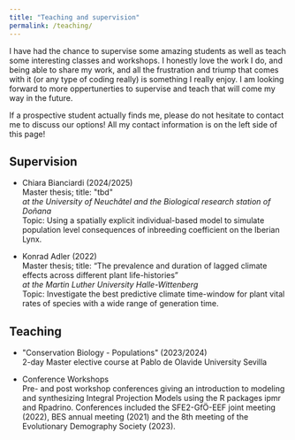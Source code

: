 ```yaml
---
title: "Teaching and supervision"
permalink: /teaching/
---
```


I have had the chance to supervise some amazing students as well as teach some interesting classes and workshops. I honestly love the work I do, and being able to share my work, and all the frustration and triump that comes with it (or any type of coding really) is something I really enjoy. I am looking forward to more oppertunerties to supervise and teach that will come my way in the future.  


If a prospective student actually finds me, please do not hesitate to contact me to discuss our options! All my contact information is on the left side of this page!  


## Supervision

- Chiara Bianciardi (2024/2025)  
Master thesis; title: "tbd"  
_at the University of Neuchâtel and the Biological research station of Doñana_  
Topic: Using a spatially explicit individual-based model to simulate population level consequences of inbreeding coefficient on the Iberian Lynx.


- Konrad Adler (2022)  
Master thesis; title: “The prevalence and duration of lagged climate effects across different plant life-histories”   
_at the Martin Luther University Halle-Wittenberg_  
Topic: Investigate the best predictive climate time-window for plant vital rates of species with a wide range of generation time.  

## Teaching

- "Conservation Biology - Populations" (2023/2024)  
2-day Master elective course at Pablo de Olavide University Sevilla  
   
- Conference Workshops  
Pre- and post workshop conferences giving an introduction to modeling and synthesizing Integral Projection
Models using the R packages ipmr and Rpadrino. Conferences included the SFE2-GfÖ-EEF joint meeting (2022), BES annual meeting (2021) and the 8th meeting of the Evolutionary Demography Society (2023).  

